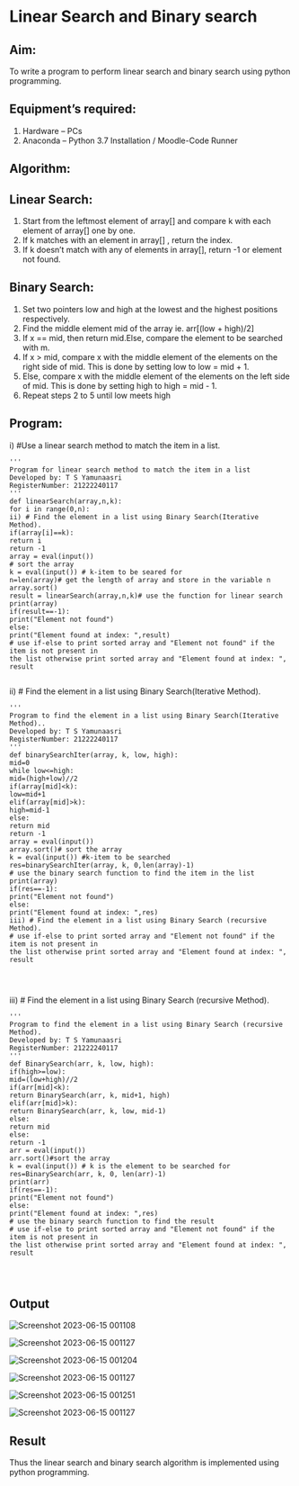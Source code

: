 # Linear Search and Binary search
## Aim:
To write a program to perform linear search and binary search using python programming.
## Equipment’s required:
1.	Hardware – PCs
2.	Anaconda – Python 3.7 Installation / Moodle-Code Runner
## Algorithm:
## Linear Search:
1.	Start from the leftmost element of array[] and compare k with each element of array[] one by one.
2.	If k matches with an element in array[] , return the index.
3.	If k doesn’t match with any of elements in array[], return -1 or element not found.
## Binary Search:
1.	Set two pointers low and high at the lowest and the highest positions respectively.
2.	Find the middle element mid of the array ie. arr[(low + high)/2]
3.	If x == mid, then return mid.Else, compare the element to be searched with m.
4.	If x > mid, compare x with the middle element of the elements on the right side of mid. This is done by setting low to low = mid + 1.
5.	Else, compare x with the middle element of the elements on the left side of mid. This is done by setting high to high = mid - 1.
6.	Repeat steps 2 to 5 until low meets high
## Program:
i)	#Use a linear search method to match the item in a list.
```
'''
Program for linear search method to match the item in a list
Developed by: T S Yamunaasri
RegisterNumber: 21222240117
'''
def linearSearch(array,n,k):
for i in range(0,n):
ii) # Find the element in a list using Binary Search(Iterative Method).
if(array[i]==k):
return i
return -1
array = eval(input())
# sort the array
k = eval(input()) # k-item to be seared for
n=len(array)# get the length of array and store in the variable n
array.sort()
result = linearSearch(array,n,k)# use the function for linear search
print(array)
if(result==-1):
print("Element not found")
else:
print("Element found at index: ",result)
# use if-else to print sorted array and "Element not found" if the item is not present in
the list otherwise print sorted array and "Element found at index: ", result


```
ii)	# Find the element in a list using Binary Search(Iterative Method).
```
'''
Program to find the element in a list using Binary Search(Iterative Method)..
Developed by: T S Yamunaasri
RegisterNumber: 21222240117
'''
def binarySearchIter(array, k, low, high):
mid=0
while low<=high:
mid=(high+low)//2
if(array[mid]<k):
low=mid+1
elif(array[mid]>k):
high=mid-1
else:
return mid
return -1
array = eval(input())
array.sort()# sort the array
k = eval(input()) #k-item to be searched
res=binarySearchIter(array, k, 0,len(array)-1)
# use the binary search function to find the item in the list
print(array)
if(res==-1):
print("Element not found")
else:
print("Element found at index: ",res)
iii) # Find the element in a list using Binary Search (recursive Method).
# use if-else to print sorted array and "Element not found" if the item is not present in
the list otherwise print sorted array and "Element found at index: ", result




```
iii)	# Find the element in a list using Binary Search (recursive Method).
```
'''
Program to find the element in a list using Binary Search (recursive Method).
Developed by: T S Yamunaasri
RegisterNumber: 21222240117
'''
def BinarySearch(arr, k, low, high):
if(high>=low):
mid=(low+high)//2
if(arr[mid]<k):
return BinarySearch(arr, k, mid+1, high)
elif(arr[mid]>k):
return BinarySearch(arr, k, low, mid-1)
else:
return mid
else:
return -1
arr = eval(input())
arr.sort()#sort the array
k = eval(input()) # k is the element to be searched for
res=BinarySearch(arr, k, 0, len(arr)-1)
print(arr)
if(res==-1):
print("Element not found")
else:
print("Element found at index: ",res)
# use the binary search function to find the result
# use if-else to print sorted array and "Element not found" if the item is not present in
the list otherwise print sorted array and "Element found at index: ", result




```
## Output


![Screenshot 2023-06-15 001108](https://github.com/Yamunaasri/Search-Algorithm/assets/115707860/678b3eb9-4007-4a2e-b9ce-ec03955b8b08)

![Screenshot 2023-06-15 001127](https://github.com/Yamunaasri/Search-Algorithm/assets/115707860/f3870b7f-6aea-4997-b0b6-f5e9e3d17bb8)

![Screenshot 2023-06-15 001204](https://github.com/Yamunaasri/Search-Algorithm/assets/115707860/0a4c05d4-7343-47d7-8d01-7c8dc78813de)

![Screenshot 2023-06-15 001127](https://github.com/Yamunaasri/Search-Algorithm/assets/115707860/f3870b7f-6aea-4997-b0b6-f5e9e3d17bb8)

![Screenshot 2023-06-15 001251](https://github.com/Yamunaasri/Search-Algorithm/assets/115707860/ddf52fa3-71eb-46a1-9294-1a814448b691)

![Screenshot 2023-06-15 001127](https://github.com/Yamunaasri/Search-Algorithm/assets/115707860/f3870b7f-6aea-4997-b0b6-f5e9e3d17bb8)

## Result
Thus the linear search and binary search algorithm is implemented using python programming.
